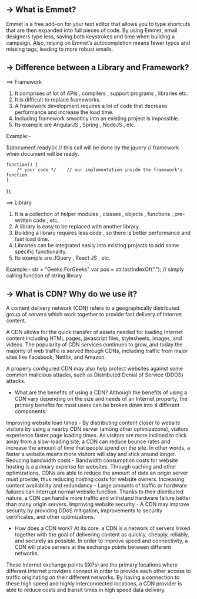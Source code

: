## -> What is Emmet?

Emmet is a free add-on for your text editor that allows you to type shortcuts that are then expanded into full pieces of code. By using Emmet, email designers type less, saving both keystrokes and time when building a campaign. Also, relying on Emmet’s autocompletion means fewer typos and missing tags, leading to more robust emails.

##  ->  Difference between a Library and Framework?

==> Framework
1. It comprises of lot of APIs , compilers , support programs , libraries etc.
2. It is difficult to replace frameworks.
3. A framework development requires a lot of code that decrease performance and increase the load time.
4. Including framework smoothly into an existing project is impossible.
5. Its example are AngularJS , Spring , NodeJS , etc.

Example:-

 $(document.ready(){     // this call will be done by the jquery 
// framework when document will be ready.
    
    function() {
        /* your code */    // our implementation inside the framework's function
    }
});

==> Library
1. It is a collection of helper modules , classes , objects , functions , pre-written code , etc.
2. A library is easy to be replaced with another library.
3. Building a library requires less code , so there is better performance and fast load time.
4. Libraries can be integrated easily into existing projects to add some specific functionality.
5. Its example are JQuery , React JS , etc. 

Example:- 
str = "Geeks.ForGeeks"
var pos = str.lastIndexOf("."); // simply calling function of string library


## -> What is CDN? Why do we use it?

A content delivery network (CDN) refers to a geographically distributed group of servers which work together to provide fast delivery of Internet content.

A CDN allows for the quick transfer of assets needed for loading Internet content including HTML pages, javascript files, stylesheets, images, and videos. The popularity of CDN services continues to grow, and today the majority of web traffic is served through CDNs, including traffic from major sites like Facebook, Netflix, and Amazon.

A properly configured CDN may also help protect websites against some common malicious attacks, such as Distributed Denial of Service (DDOS) attacks.

* What are the benefits of using a CDN?
Although the benefits of using a CDN vary depending on the size and needs of an Internet property, the primary benefits for most users can be broken down into 4 different components:

Improving website load times - By distributing content closer to website visitors by using a nearby CDN server (among other optimizations), visitors experience faster page loading times. As visitors are more inclined to click away from a slow-loading site, a CDN can reduce bounce rates and increase the amount of time that people spend on the site. In other words, a faster a website means more visitors will stay and stick around longer.
Reducing bandwidth costs - Bandwidth consumption costs for website hosting is a primary expense for websites. Through caching and other optimizations, CDNs are able to reduce the amount of data an origin server must provide, thus reducing hosting costs for website owners.
Increasing content availability and redundancy - Large amounts of traffic or hardware failures can interrupt normal website function. Thanks to their distributed nature, a CDN can handle more traffic and withstand hardware failure better than many origin servers.
Improving website security - A CDN may improve security by providing DDoS mitigation, improvements to security certificates, and other optimizations.

* How does a CDN work?
At its core, a CDN is a network of servers linked together with the goal of delivering content as quickly, cheaply, reliably, and securely as possible. In order to improve speed and connectivity, a CDN will place servers at the exchange points between different networks.

These Internet exchange points (IXPs) are the primary locations where different Internet providers connect in order to provide each other access to traffic originating on their different networks. By having a connection to these high speed and highly interconnected locations, a CDN provider is able to reduce costs and transit times in high speed data delivery.
